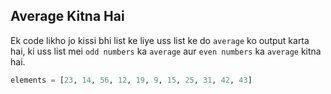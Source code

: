 ## Average Kitna Hai

Ek code likho jo kissi bhi list ke liye
uss list ke do `average` ko output karta hai,
ki uss list mei `odd numbers` ka `average` aur
`even numbers` ka `average` kitna hai.

```python
elements = [23, 14, 56, 12, 19, 9, 15, 25, 31, 42, 43]
```